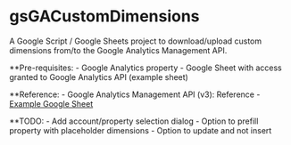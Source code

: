 # gsGACustomDimensions
A Google Script / Google Sheets project to download/upload custom dimensions from/to the Google Analytics Management API.

**Pre-requisites:
		- Google Analytics property 
		- Google Sheet with access granted to Google Analytics API (example sheet)
    
**Reference:
		- Google Analytics Management API (v3): Reference
    - [Example Google Sheet](https://docs.google.com/spreadsheets/d/1yEv78ijqMPo49dLdG42UYnhByluNALLLVPwoOJEE6OM/edit?usp=sharing)

**TODO:
    - Add account/property selection dialog
    - Option to prefill property with placeholder dimensions
    - Option to update and not insert
